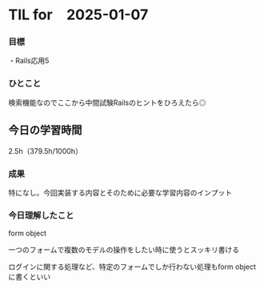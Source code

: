 # TIL for　2025-01-07

### 目標

・Rails応用5

### ひとこと

検索機能なのでここから中間試験Railsのヒントをひろえたら◎


## 今日の学習時間

2.5h（379.5h/1000h）


### 成果

特になし。今回実装する内容とそのために必要な学習内容のインプット

### 今日理解したこと

<summary>form object</summary>

一つのフォームで複数のモデルの操作をしたい時に使うとスッキリ書ける

ログインに関する処理など、特定のフォームでしか行わない処理もform objectに書くといい


